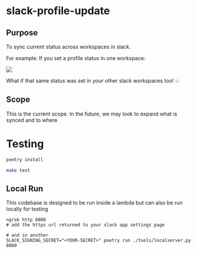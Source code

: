# slack-profile-update

## Purpose

To sync current status across workspaces in slack.

For example:
If you set a profile status in one workspace: 

<img src="https://i.imgur.com/b0Gw8ZV.png">

What if that same status was set in your other slack workspaces too! :boom:

## Scope

This is the current scope. In the future, we may look to expand what is synced and to where

# Testing

```bash
poetry install  
```

```bash
make test
```

## Local Run
This codebase is designed to be run inside a lambda but can also be run locally for testing

```# in one terminal
ngrok http 8080
# add the https url returned to your slack app settings page  

# and in another
SLACK_SIGNING_SECRET="<YOUR-SECRET>" poetry run ./tools/localserver.py 8080
```
